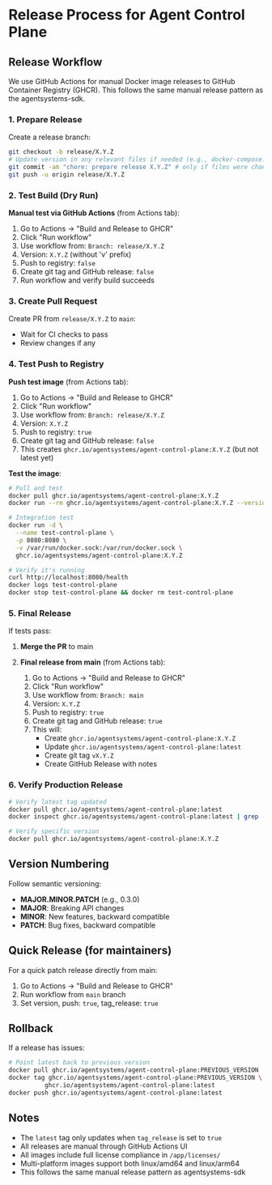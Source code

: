 # Release Process for Agent Control Plane

## Release Workflow

We use GitHub Actions for manual Docker image releases to GitHub Container Registry (GHCR).
This follows the same manual release pattern as the agentsystems-sdk.

### 1. Prepare Release

Create a release branch:
```bash
git checkout -b release/X.Y.Z
# Update version in any relevant files if needed (e.g., docker-compose.yml, docs)
git commit -am "chore: prepare release X.Y.Z" # only if files were changed
git push -u origin release/X.Y.Z
```

### 2. Test Build (Dry Run)

**Manual test via GitHub Actions** (from Actions tab):
1. Go to Actions → "Build and Release to GHCR"
2. Click "Run workflow"
3. Use workflow from: `Branch: release/X.Y.Z`
4. Version: `X.Y.Z` (without 'v' prefix)
5. Push to registry: `false`
6. Create git tag and GitHub release: `false`
7. Run workflow and verify build succeeds

### 3. Create Pull Request

Create PR from `release/X.Y.Z` to `main`:
- Wait for CI checks to pass
- Review changes if any

### 4. Test Push to Registry

**Push test image** (from Actions tab):
1. Go to Actions → "Build and Release to GHCR"
2. Click "Run workflow"
3. Use workflow from: `Branch: release/X.Y.Z`
4. Version: `X.Y.Z`
5. Push to registry: `true`
6. Create git tag and GitHub release: `false`
7. This creates `ghcr.io/agentsystems/agent-control-plane:X.Y.Z` (but not latest yet)

**Test the image**:
```bash
# Pull and test
docker pull ghcr.io/agentsystems/agent-control-plane:X.Y.Z
docker run --rm ghcr.io/agentsystems/agent-control-plane:X.Y.Z --version

# Integration test
docker run -d \
  --name test-control-plane \
  -p 8080:8080 \
  -v /var/run/docker.sock:/var/run/docker.sock \
  ghcr.io/agentsystems/agent-control-plane:X.Y.Z

# Verify it's running
curl http://localhost:8080/health
docker logs test-control-plane
docker stop test-control-plane && docker rm test-control-plane
```

### 5. Final Release

If tests pass:

1. **Merge the PR** to main

2. **Final release from main** (from Actions tab):
   1. Go to Actions → "Build and Release to GHCR"
   2. Click "Run workflow"
   3. Use workflow from: `Branch: main`
   4. Version: `X.Y.Z`
   5. Push to registry: `true`
   6. Create git tag and GitHub release: `true`
   7. This will:
      - Create `ghcr.io/agentsystems/agent-control-plane:X.Y.Z`
      - Update `ghcr.io/agentsystems/agent-control-plane:latest`
      - Create git tag `vX.Y.Z`
      - Create GitHub Release with notes

### 6. Verify Production Release

```bash
# Verify latest tag updated
docker pull ghcr.io/agentsystems/agent-control-plane:latest
docker inspect ghcr.io/agentsystems/agent-control-plane:latest | grep -i version

# Verify specific version
docker pull ghcr.io/agentsystems/agent-control-plane:X.Y.Z
```

## Version Numbering

Follow semantic versioning:
- **MAJOR.MINOR.PATCH** (e.g., 0.3.0)
- **MAJOR**: Breaking API changes
- **MINOR**: New features, backward compatible
- **PATCH**: Bug fixes, backward compatible

## Quick Release (for maintainers)

For a quick patch release directly from main:
1. Go to Actions → "Build and Release to GHCR"
2. Run workflow from `main` branch
3. Set version, push: `true`, tag_release: `true`

## Rollback

If a release has issues:
```bash
# Point latest back to previous version
docker pull ghcr.io/agentsystems/agent-control-plane:PREVIOUS_VERSION
docker tag ghcr.io/agentsystems/agent-control-plane:PREVIOUS_VERSION \
          ghcr.io/agentsystems/agent-control-plane:latest
docker push ghcr.io/agentsystems/agent-control-plane:latest
```

## Notes

- The `latest` tag only updates when `tag_release` is set to `true`
- All releases are manual through GitHub Actions UI
- All images include full license compliance in `/app/licenses/`
- Multi-platform images support both linux/amd64 and linux/arm64
- This follows the same manual release pattern as agentsystems-sdk
